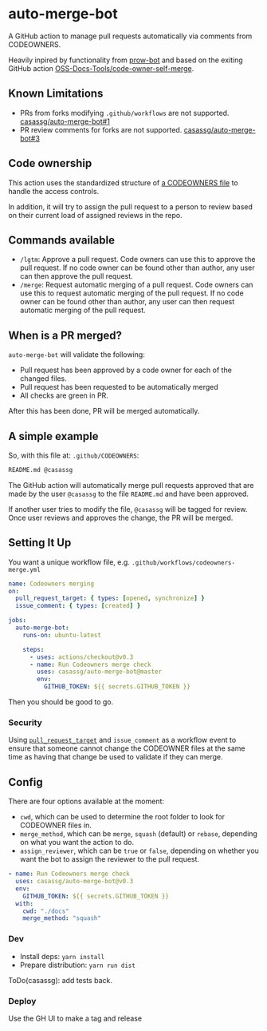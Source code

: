 # auto-merge-bot

A GitHub action to manage pull requests automatically via comments from CODEOWNERS.

Heavily inpired by functionality from [prow-bot](https://github.com/kubernetes/test-infra/tree/master/prow) and based on the exiting GitHub action
[OSS-Docs-Tools/code-owner-self-merge](https://github.com/OSS-Docs-Tools/code-owner-self-merge).

## Known Limitations

- PRs from forks modifying `.github/workflows` are not supported. [casassg/auto-merge-bot#1](https://github.com/casassg/auto-merge-bot/issues/1)
- PR review comments for forks are not supported. [casassg/auto-merge-bot#3](https://github.com/casassg/auto-merge-bot/issues/3)

## Code ownership

This action uses the standardized structure of [a CODEOWNERS file](https://github.blog/2017-07-06-introducing-code-owners/) to handle the access controls.

In addition, it will try to assign the pull request to a person to review based on their current load of assigned reviews in the repo.

## Commands available

- `/lgtm`: Approve a pull request. Code owners can use this to approve the pull request. If no code owner can be found other than author, any user can then approve the pull request.
- `/merge`: Request automatic merging of a pull request. Code owners can use this to request automatic merging of the pull request. If no code owner can be found other than author, any user can then request automatic merging of the pull request.

## When is a PR merged?

`auto-merge-bot` will validate the following:

- Pull request has been approved by a code owner for each of the changed files.
- Pull request has been requested to be automatically merged
- All checks are green in PR.

After this has been done, PR will be merged automatically.

## A simple example

So, with this file at: `.github/CODEOWNERS`:

```sh
README.md @casassg
```

The GitHub action will automatically merge pull requests approved that are made by the user `@casassg` to the file `README.md` and have been approved.

If another user tries to modify the file, `@casassg` will be tagged for review. Once user reviews and approves the change, the PR will be merged.

## Setting It Up

You want a unique workflow file, e.g. `.github/workflows/codeowners-merge.yml`

```yml
name: Codeowners merging
on:
  pull_request_target: { types: [opened, synchronize] }
  issue_comment: { types: [created] }

jobs:
  auto-merge-bot:
    runs-on: ubuntu-latest

    steps:
      - uses: actions/checkout@v0.3
      - name: Run Codeowners merge check
        uses: casassg/auto-merge-bot@master
        env:
          GITHUB_TOKEN: ${{ secrets.GITHUB_TOKEN }}
```

Then you should be good to go.

### Security

Using [`pull_request_target`](https://github.blog/2020-08-03-github-actions-improvements-for-fork-and-pull-request-workflows/) and `issue_comment` as a workflow event to ensure that someone cannot change the CODEOWNER files at the same time as having that change be used to validate if they can merge.

## Config

There are four options available at the moment:

- `cwd`, which can be used to determine the root folder to look for CODEOWNER files in.
- `merge_method`, which can be `merge`, `squash` (default) or `rebase`, depending on what you want the action to do.
- `assign_reviewer`, which can be `true` or `false`, depending on whether you want the bot to assign the reviewer to the pull request.

```yml
- name: Run Codeowners merge check
  uses: casassg/auto-merge-bot@v0.3
  env:
    GITHUB_TOKEN: ${{ secrets.GITHUB_TOKEN }}
  with:
    cwd: "./docs"
    merge_method: "squash"
```

### Dev

- Install deps: `yarn install`
- Prepare distribution: `yarn run dist`

ToDo(casassg): add tests back.

<!-- Use `npx jest --watch` to run tests. -->

### Deploy

Use the GH UI to make a tag and release

